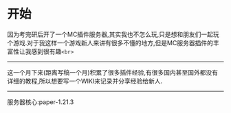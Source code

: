 # 开始

因为考完研后开了一个MC插件服务器,其实我也不怎么玩,只是想和朋友们一起玩个游戏.对于我这样一个游戏新人来讲有很多不懂的地方,但是MC服务器插件的丰富性让我感到很有趣`<br>`

<hr>
这一个月下来(距离写稿一个月)积累了很多插件经验,有很多国内甚至国外都没有详细的教程,所以想要写一个WIKI来记录并分享经验给新人.

---

服务器核心:paper-1.21.3
